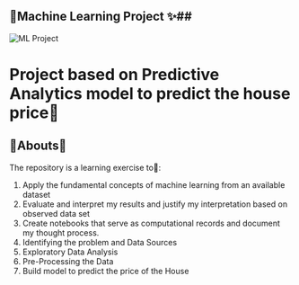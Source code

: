 ## 🏡Machine Learning Project ✨##

![ML Project](https://user-images.githubusercontent.com/84815622/181273476-f7ee08f5-3fb1-4b25-933f-e75e33ba3988.jpg)

# Project based on Predictive Analytics model to predict the house price💢

## 🎪Abouts📢 

The repository is a learning exercise to🎃:
1. Apply the fundamental concepts of machine learning from an available dataset
2. Evaluate and interpret my results and justify my interpretation based on observed data set
3. Create notebooks that serve as computational records and document my thought process.
4. Identifying the problem and Data Sources
5. Exploratory Data Analysis
6. Pre-Processing the Data
7. Build model to predict the price of the House
